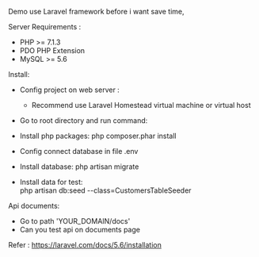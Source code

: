 Demo use Laravel framework before i want save time,

Server Requirements : 
 - PHP >= 7.1.3
 - PDO PHP Extension
 - MySQL >= 5.6
 
 
Install: 
 - Config project on web server : 
   - Recommend use Laravel Homestead virtual machine or virtual host 
  
 - Go to root directory and run command:
 - Install php packages: 
    php composer.phar install
 - Config connect database in file .env
 - Install database:
    php artisan migrate
 - Install data for test:      
    php artisan db:seed --class=CustomersTableSeeder
    
Api documents: 
   - Go to path 'YOUR_DOMAIN/docs' 
   - Can you test api on documents page

Refer : 
 https://laravel.com/docs/5.6/installation